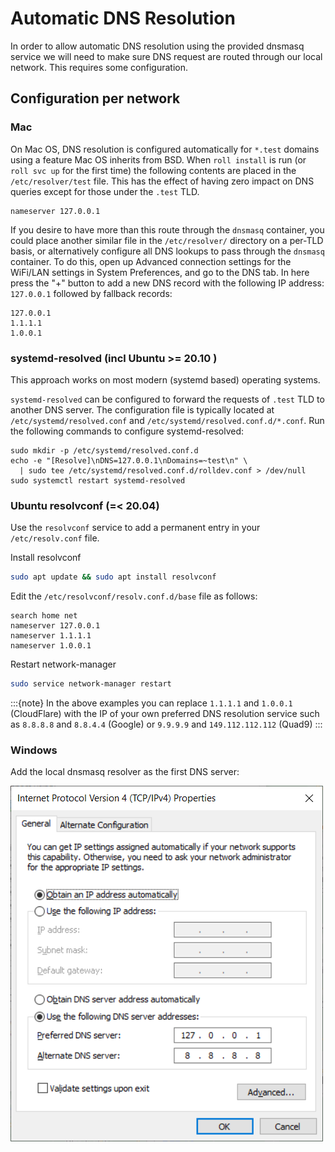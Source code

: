 # Automatic DNS Resolution

In order to allow automatic DNS resolution using the provided dnsmasq service we will need to make sure DNS request are routed through our local network.
This requires some configuration.

## Configuration per network

### Mac

On Mac OS, DNS resolution is configured automatically for `*.test` domains using a feature Mac OS inherits from BSD. When `roll install` is run (or `roll svc up` for the first time) the following contents are placed in the `/etc/resolver/test` file. This has the effect of having zero impact on DNS queries except for those under the `.test` TLD.

```
nameserver 127.0.0.1
```

If you desire to have more than this route through the `dnsmasq` container, you could place another similar file in the `/etc/resolver/` directory on a per-TLD basis, or alternatively configure all DNS lookups to pass through the `dnsmasq` container. To do this, open up Advanced connection settings for the WiFi/LAN settings in System Preferences, and go to the DNS tab. In here press the "+" button to add a new DNS record with the following IP address: `127.0.0.1` followed by fallback records:

```text
127.0.0.1
1.1.1.1
1.0.0.1
```

### systemd-resolved (incl Ubuntu >= 20.10 )

This approach works on most modern (systemd based) operating systems.

`systemd-resolved` can be configured to forward the requests of `.test` TLD to another DNS server. The configuration file is typically located at `/etc/systemd/resolved.conf` and `/etc/systemd/resolved.conf.d/*.conf`. Run the following commands to configure systemd-resolved:

    sudo mkdir -p /etc/systemd/resolved.conf.d
    echo -e "[Resolve]\nDNS=127.0.0.1\nDomains=~test\n" \
      | sudo tee /etc/systemd/resolved.conf.d/rolldev.conf > /dev/null
    sudo systemctl restart systemd-resolved

### Ubuntu resolvconf (=< 20.04)

Use the `resolvconf` service to add a permanent entry in your `/etc/resolv.conf` file.

Install resolvconf

```bash
sudo apt update && sudo apt install resolvconf
```

Edit the `/etc/resolvconf/resolv.conf.d/base` file as follows:

```text
search home net
nameserver 127.0.0.1
nameserver 1.1.1.1
nameserver 1.0.0.1
```

Restart network-manager

```bash
sudo service network-manager restart
```

:::{note}
In the above examples you can replace ``1.1.1.1`` and ``1.0.0.1`` (CloudFlare) with the IP of your own preferred DNS resolution service such as ``8.8.8.8`` and ``8.8.4.4`` (Google) or ``9.9.9.9`` and ``149.112.112.112`` (Quad9)
:::

### Windows

Add the local dnsmasq resolver as the first DNS server:

![Windows DNS Configuration](screenshots/123906280-8a09c400-d97c-11eb-9558-cb513f89e4c3.png)

